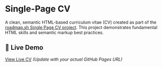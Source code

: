 # Single-Page CV

A clean, semantic HTML-based curriculum vitae (CV) created as part of the [roadmap.sh Single Page CV project](https://roadmap.sh/projects/single-page-cv). This project demonstrates fundamental HTML skills and semantic markup best practices.

## 🚀 Live Demo

[View Live CV](https://azerjlhj.github.io/Single-Page-CV/) *(Update with your actual GitHub Pages URL)*

